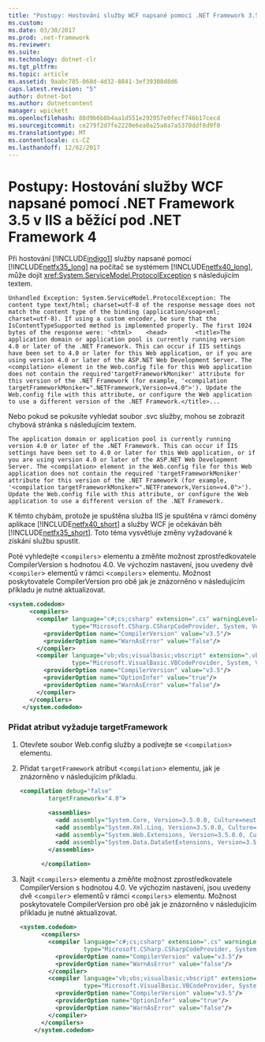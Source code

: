```yaml
---
title: "Postupy: Hostování služby WCF napsané pomocí .NET Framework 3.5 v IIS a běžící pod .NET Framework 4"
ms.custom: 
ms.date: 03/30/2017
ms.prod: .net-framework
ms.reviewer: 
ms.suite: 
ms.technology: dotnet-clr
ms.tgt_pltfrm: 
ms.topic: article
ms.assetid: 9aabc785-068d-4d32-8841-3ef39308d8d6
caps.latest.revision: "5"
author: dotnet-bot
ms.author: dotnetcontent
manager: wpickett
ms.openlocfilehash: 88d9b6b8b4aa1d551e292057e0fecf746b17cecd
ms.sourcegitcommit: ce279f2d7fe2220e6ea0a25a8a7a5370ddf8d9f0
ms.translationtype: MT
ms.contentlocale: cs-CZ
ms.lasthandoff: 12/02/2017
---
```

# <a name="how-to-host-a-wcf-service-written-with-net-framework-35-in-iis-running-under-net-framework-4"></a>Postupy: Hostování služby WCF napsané pomocí .NET Framework 3.5 v IIS a běžící pod .NET Framework 4
Při hostování [!INCLUDE[indigo1](../../../includes/indigo1-md.md)] služby napsané pomocí [!INCLUDE[netfx35_long](../../../includes/netfx35-long-md.md)] na počítač se systémem [!INCLUDE[netfx40_long](../../../includes/netfx40-long-md.md)], může dojít <xref:System.ServiceModel.ProtocolException> s následujícím textem.  
  
```Output  
Unhandled Exception: System.ServiceModel.ProtocolException: The content type text/html; charset=utf-8 of the response message does not match the content type of the binding (application/soap+xml; charset=utf-8). If using a custom encoder, be sure that the IsContentTypeSupported method is implemented properly. The first 1024 bytes of the response were: '<html>    <head>        <title>The application domain or application pool is currently running version 4.0 or later of the .NET Framework. This can occur if IIS settings have been set to 4.0 or later for this Web application, or if you are using version 4.0 or later of the ASP.NET Web Development Server. The <compilation> element in the Web.config file for this Web application does not contain the required'targetFrameworkMoniker' attribute for this version of the .NET Framework (for example, '<compilation targetFrameworkMoniker=".NETFramework,Version=v4.0">'). Update the Web.config file with this attribute, or configure the Web application to use a different version of the .NET Framework.</title>...  
```  
  
 Nebo pokud se pokusíte vyhledat soubor .svc služby, mohou se zobrazit chybová stránka s následujícím textem.  
  
```Output  
The application domain or application pool is currently running version 4.0 or later of the .NET Framework. This can occur if IIS settings have been set to 4.0 or later for this Web application, or if you are using version 4.0 or later of the ASP.NET Web Development Server. The <compilation> element in the Web.config file for this Web application does not contain the required 'targetFrameworkMoniker' attribute for this version of the .NET Framework (for example, '<compilation targetFrameworkMoniker=".NETFramework,Version=v4.0">'). Update the Web.config file with this attribute, or configure the Web application to use a different version of the .NET Framework.  
```  
  
 K těmto chybám, protože je spuštěna služba IIS je spuštěna v rámci domény aplikace [!INCLUDE[netfx40_short](../../../includes/netfx40-short-md.md)] a služby WCF je očekáván běh [!INCLUDE[netfx35_short](../../../includes/netfx35-short-md.md)]. Toto téma vysvětluje změny vyžadované k získání službu spustit.  
  
 Poté vyhledejte <`compilers`> elementu a změňte možnost zprostředkovatele CompilerVersion s hodnotou 4.0. Ve výchozím nastavení, jsou uvedeny dvě <`compiler`> elementů v rámci <`compilers`> elementu. Možnost poskytovatele CompilerVersion pro obě jak je znázorněno v následujícím příkladu je nutné aktualizovat.  
  
```xml  
<system.codedom>  
      <compilers>  
        <compiler language="c#;cs;csharp" extension=".cs" warningLevel="4"  
                  type="Microsoft.CSharp.CSharpCodeProvider, System, Version=2.0.0.0, Culture=neutral, PublicKeyToken=b77a5c561934e089">  
          <providerOption name="CompilerVersion" value="v3.5"/>  
          <providerOption name="WarnAsError" value="false"/>  
        </compiler>  
        <compiler language="vb;vbs;visualbasic;vbscript" extension=".vb" warningLevel="4"  
                  type="Microsoft.VisualBasic.VBCodeProvider, System, Version=2.0.0.0, Culture=neutral, PublicKeyToken=b77a5c561934e089">  
          <providerOption name="CompilerVersion" value="v3.5"/>  
          <providerOption name="OptionInfer" value="true"/>  
          <providerOption name="WarnAsError" value="false"/>  
        </compiler>  
      </compilers>  
    </system.codedom>  
```  
  
### <a name="add-the-required-targetframework-attribute"></a>Přidat atribut vyžaduje targetFramework  
  
1.  Otevřete soubor Web.config služby a podívejte se <`compilation`> elementu.  
  
2.  Přidat `targetFramework` atribut <`compilation`> elementu, jak je znázorněno v následujícím příkladu.  
  
    ```xml  
    <compilation debug="false"  
            targetFramework="4.0">  
  
            <assemblies>  
              <add assembly="System.Core, Version=3.5.0.0, Culture=neutral, PublicKeyToken=B77A5C561934E089"/>  
              <add assembly="System.Xml.Linq, Version=3.5.0.0, Culture=neutral, PublicKeyToken=B77A5C561934E089"/>  
              <add assembly="System.Web.Extensions, Version=3.5.0.0, Culture=neutral, PublicKeyToken=31BF3856AD364E35"/>  
              <add assembly="System.Data.DataSetExtensions, Version=3.5.0.0, Culture=neutral, PublicKeyToken=B77A5C561934E089"/>  
            </assemblies>  
  
          </compilation>  
    ```  
  
3.  Najít <`compilers`> elementu a změňte možnost zprostředkovatele CompilerVersion s hodnotou 4.0. Ve výchozím nastavení, jsou uvedeny dvě <`compiler`> elementů v rámci <`compilers`> elementu. Možnost poskytovatele CompilerVersion pro obě jak je znázorněno v následujícím příkladu je nutné aktualizovat.  
  
    ```xml  
    <system.codedom>  
          <compilers>  
            <compiler language="c#;cs;csharp" extension=".cs" warningLevel="4"  
                      type="Microsoft.CSharp.CSharpCodeProvider, System, Version=2.0.0.0, Culture=neutral, PublicKeyToken=b77a5c561934e089">  
              <providerOption name="CompilerVersion" value="v3.5"/>  
              <providerOption name="WarnAsError" value="false"/>  
            </compiler>  
            <compiler language="vb;vbs;visualbasic;vbscript" extension=".vb" warningLevel="4"  
                      type="Microsoft.VisualBasic.VBCodeProvider, System, Version=2.0.0.0, Culture=neutral, PublicKeyToken=b77a5c561934e089">  
              <providerOption name="CompilerVersion" value="v3.5"/>  
              <providerOption name="OptionInfer" value="true"/>  
              <providerOption name="WarnAsError" value="false"/>  
            </compiler>  
          </compilers>  
        </system.codedom>  
    ```
